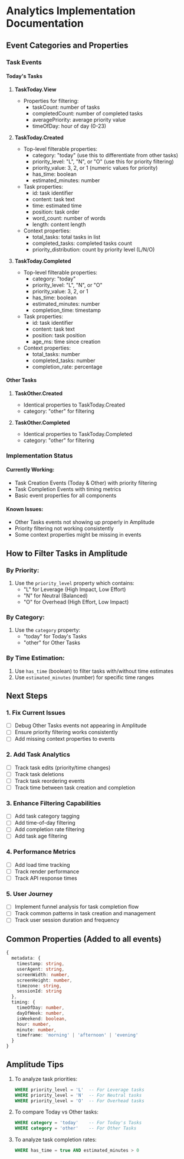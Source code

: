 # Analytics Implementation Documentation

## Event Categories and Properties

### Task Events

#### Today's Tasks
1. **TaskToday.View**
   - Properties for filtering:
      - taskCount: number of tasks
      - completedCount: number of completed tasks
      - averagePriority: average priority value
      - timeOfDay: hour of day (0-23)

2. **TaskToday.Created**
   - Top-level filterable properties:
      - category: "today" (use this to differentiate from other tasks)
      - priority_level: "L", "N", or "O" (use this for priority filtering)
      - priority_value: 3, 2, or 1 (numeric values for priority)
      - has_time: boolean
      - estimated_minutes: number
   - Task properties:
      - id: task identifier
      - content: task text
      - time: estimated time
      - position: task order
      - word_count: number of words
      - length: content length
   - Context properties:
      - total_tasks: total tasks in list
      - completed_tasks: completed tasks count
      - priority_distribution: count by priority level (L/N/O)

3. **TaskToday.Completed**
   - Top-level filterable properties:
      - category: "today"
      - priority_level: "L", "N", or "O"
      - priority_value: 3, 2, or 1
      - has_time: boolean
      - estimated_minutes: number
      - completion_time: timestamp
   - Task properties:
      - id: task identifier
      - content: task text
      - position: task position
      - age_ms: time since creation
   - Context properties:
      - total_tasks: number
      - completed_tasks: number
      - completion_rate: percentage

#### Other Tasks
1. **TaskOther.Created**
   - Identical properties to TaskToday.Created
   - category: "other" for filtering

2. **TaskOther.Completed**
   - Identical properties to TaskToday.Completed
   - category: "other" for filtering

### Implementation Status

#### Currently Working:
- Task Creation Events (Today & Other) with priority filtering
- Task Completion Events with timing metrics
- Basic event properties for all components

#### Known Issues:
- Other Tasks events not showing up properly in Amplitude
- Priority filtering not working consistently
- Some context properties might be missing in events

## How to Filter Tasks in Amplitude

### By Priority:
1. Use the `priority_level` property which contains:
   - "L" for Leverage (High Impact, Low Effort)
   - "N" for Neutral (Balanced)
   - "O" for Overhead (High Effort, Low Impact)

### By Category:
1. Use the `category` property:
   - "today" for Today's Tasks
   - "other" for Other Tasks

### By Time Estimation:
1. Use `has_time` (boolean) to filter tasks with/without time estimates
2. Use `estimated_minutes` (number) for specific time ranges

## Next Steps

### 1. Fix Current Issues
- [ ] Debug Other Tasks events not appearing in Amplitude
- [ ] Ensure priority filtering works consistently
- [ ] Add missing context properties to events

### 2. Add Task Analytics
- [ ] Track task edits (priority/time changes)
- [ ] Track task deletions
- [ ] Track task reordering events
- [ ] Track time between task creation and completion

### 3. Enhance Filtering Capabilities
- [ ] Add task category tagging
- [ ] Add time-of-day filtering
- [ ] Add completion rate filtering
- [ ] Add task age filtering

### 4. Performance Metrics
- [ ] Add load time tracking
- [ ] Track render performance
- [ ] Track API response times

### 5. User Journey
- [ ] Implement funnel analysis for task completion flow
- [ ] Track common patterns in task creation and management
- [ ] Track user session duration and frequency

## Common Properties (Added to all events)
```typescript
{
  metadata: {
    timestamp: string,
    userAgent: string,
    screenWidth: number,
    screenHeight: number,
    timezone: string,
    sessionId: string
  },
  timing: {
    timeOfDay: number,
    dayOfWeek: number,
    isWeekend: boolean,
    hour: number,
    minute: number,
    timeframe: 'morning' | 'afternoon' | 'evening'
  }
}
```

## Amplitude Tips
1. To analyze task priorities:
   ```sql
   WHERE priority_level = 'L'  -- For Leverage tasks
   WHERE priority_level = 'N'  -- For Neutral tasks
   WHERE priority_level = 'O'  -- For Overhead tasks
   ```

2. To compare Today vs Other tasks:
   ```sql
   WHERE category = 'today'    -- For Today's Tasks
   WHERE category = 'other'    -- For Other Tasks
   ```

3. To analyze task completion rates:
   ```sql
   WHERE has_time = true AND estimated_minutes > 0